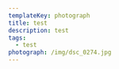 ```yaml
---
templateKey: photograph
title: test
description: test
tags:
  - test
photograph: /img/dsc_0274.jpg
---
```


